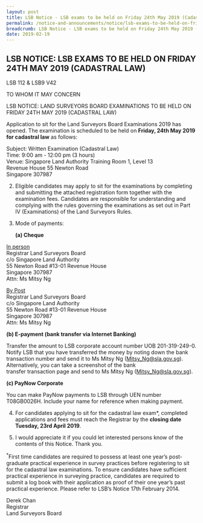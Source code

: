 ```yaml
---
layout: post
title: LSB Notice - LSB exams to be held on Friday 24th May 2019 (Cadastral Law)
permalink: /notice-and-announcements/notice/lsb-exams-to-be-held-on-friday-24th-may-2019-cadastral-law/
breadcrumb: LSB Notice - LSB exams to be held on Friday 24th May 2019 (Cadastral Law)
date: 2019-02-19
---
```


LSB NOTICE: LSB EXAMS TO BE HELD ON FRIDAY 24TH MAY 2019 (CADASTRAL LAW)
---

LSB 112 & LSB9 V42

TO WHOM IT MAY CONCERN
 
LSB NOTICE: LAND SURVEYORS BOARD EXAMINATIONS TO BE HELD ON FRIDAY 24TH MAY 2019 (CADASTRAL LAW)

Application to sit for the Land Surveyors Board Examinations 2019 has opened. The examination is scheduled to be held on **Friday, 24th May 2019 for cadastral law** as follows:<br>

Subject: Written Examination (Cadastral Law)<br>
Time: 9:00 am - 12:00 pm (3 hours)<br>
Venue: Singapore Land Authority Training Room 1, Level 13<br>
Revenue House 55 Newton Road<br>
Singapore 307987<br>

2. Eligible candidates may apply to sit for the examinations by completing and submitting the attached registration form together with the examination fees. Candidates are responsible for understanding and complying with the rules governing the examinations as set out in Part IV (Examinations) of the Land Surveyors Rules.<br>

3. Mode of payments:<br>

   **(a) Cheque**<br>
   
<u>In person</u><br>
Registrar Land Surveyors Board<br>
c/o Singapore Land Authority<br>
55 Newton Road #13-01 Revenue House<br>
Singapore 307987<br>
Attn: Ms Mitsy Ng<br>

<u>By Post</u><br>
Registrar Land Surveyors Board<br>
c/o Singapore Land Authority<br>
55 Newton Road #13-01 Revenue House<br>
Singapore 307987<br>
Attn: Ms Mitsy Ng<br>

   **(b) E-payment (bank transfer via Internet Banking)**

Transfer the amount to LSB corporate account number
UOB 201-319-249-0. Notify LSB that you have transferred
the money by noting down the bank transaction number
and send it to Ms Mitsy Ng (<Mitsy_Ng@sla.gov.sg>).
Alternatively, you can take a screenshot of the bank  
transfer transaction page and send to Ms Mitsy Ng
(<Mitsy_Ng@sla.gov.sg>).<br>

   **(c) PayNow Corporate**<br>

You can make PayNow payments to LSB through UEN
number T08GB0026H. Include your name for reference
when making payment.<br>

4. For candidates applying to sit for the cadastral law exam*, completed applications and fees must reach the Registrar by the **closing date Tuesday, 23rd April 2019**.<br>

5. I would appreciate it if you could let interested persons know of the contents of this Notice. Thank you.

<sup>*</sup>First time candidates are required to possess at least one year’s post-graduate practical experience in survey practices before registering to sit for the cadastral law examinations. To ensure candidates have sufficient practical experience in surveying practice, candidates are required to submit a log book with their application as proof of their one year’s past practical experience. Please refer to LSB’s Notice 17th February 2014.<br>

Derek Chan<br>
Registrar<br>
Land Surveyors Board  
